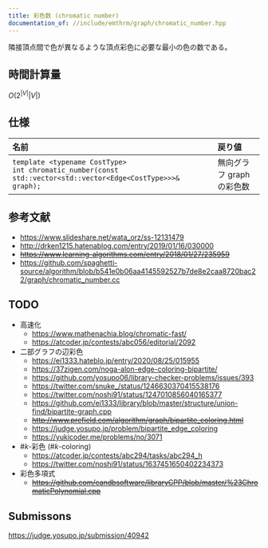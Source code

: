 ```yaml
---
title: 彩色数 (chromatic number)
documentation_of: //include/emthrm/graph/chromatic_number.hpp
---
```


隣接頂点間で色が異なるような頂点彩色に必要な最小の色の数である。


## 時間計算量

$O(2^{\lvert V \rvert} \lvert V \rvert)$


## 仕様

|名前|戻り値|
|:--|:--|
|`template <typename CostType>`<br>`int chromatic_number(const std::vector<std::vector<Edge<CostType>>>& graph);`|無向グラフ $\mathrm{graph}$ の彩色数|


## 参考文献

- https://www.slideshare.net/wata_orz/ss-12131479
- http://drken1215.hatenablog.com/entry/2019/01/16/030000
- ~~https://www.learning-algorithms.com/entry/2018/01/27/235959~~
- https://github.com/spaghetti-source/algorithm/blob/b541e0b06aa4145592527b7de8e2caa8720bac22/graph/chromatic_number.cc


## TODO

- 高速化
  - https://www.mathenachia.blog/chromatic-fast/
  - https://atcoder.jp/contests/abc056/editorial/2092
- 二部グラフの辺彩色
  - https://ei1333.hateblo.jp/entry/2020/08/25/015955
  - https://37zigen.com/noga-alon-edge-coloring-bipartite/
  - https://github.com/yosupo06/library-checker-problems/issues/393
  - https://twitter.com/snuke_/status/1246630370415538176
  - https://twitter.com/noshi91/status/1247010856040165377
  - https://github.com/ei1333/library/blob/master/structure/union-find/bipartite-graph.cpp
  - ~~http://www.prefield.com/algorithm/graph/bipartite_coloring.html~~
  - https://judge.yosupo.jp/problem/bipartite_edge_coloring
  - https://yukicoder.me/problems/no/3071
- $\#k$-彩色 ($\#k$-coloring)
  - https://atcoder.jp/contests/abc294/tasks/abc294_h
  - https://twitter.com/noshi91/status/1637451650402234373
- 彩色多項式
  - ~~https://github.com/eandbsoftware/libraryCPP/blob/master/%23ChromaticPolynomial.cpp~~


## Submissons

https://judge.yosupo.jp/submission/40942
